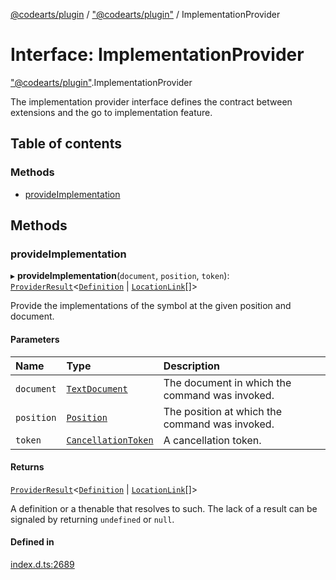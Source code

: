 [@codearts/plugin](../README.md) / ["@codearts/plugin"](../modules/_codearts_plugin_.md) / ImplementationProvider

# Interface: ImplementationProvider

["@codearts/plugin"](../modules/_codearts_plugin_.md).ImplementationProvider

The implementation provider interface defines the contract between extensions and
the go to implementation feature.

## Table of contents

### Methods

- [provideImplementation](codearts_plugin_.ImplementationProvider.md#provideimplementation)

## Methods

### provideImplementation

▸ **provideImplementation**(`document`, `position`, `token`): [`ProviderResult`](../modules/_codearts_plugin_.md#providerresult)<[`Definition`](../modules/_codearts_plugin_.md#definition) \| [`LocationLink`](codearts_plugin_.LocationLink.md)[]\>

Provide the implementations of the symbol at the given position and document.

#### Parameters

| Name | Type | Description |
| :------ | :------ | :------ |
| `document` | [`TextDocument`](codearts_plugin_.TextDocument.md) | The document in which the command was invoked. |
| `position` | [`Position`](../classes/codearts_plugin_.Position.md) | The position at which the command was invoked. |
| `token` | [`CancellationToken`](codearts_plugin_.CancellationToken.md) | A cancellation token. |

#### Returns

[`ProviderResult`](../modules/_codearts_plugin_.md#providerresult)<[`Definition`](../modules/_codearts_plugin_.md#definition) \| [`LocationLink`](codearts_plugin_.LocationLink.md)[]\>

A definition or a thenable that resolves to such. The lack of a result can be
signaled by returning `undefined` or `null`.

#### Defined in

[index.d.ts:2689](https://github.com/shuyaqian/cloudide-plugin-api/blob/5b69219/index.d.ts#L2689)
